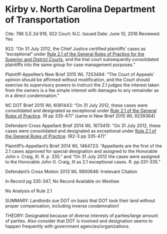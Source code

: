 # Kirby v. North Carolina Department of Transportation

Cite: 786 S.E.2d 919, 922
Court: N.C.
Issued Date: June 10, 2016
Reviewed: Yes

922: “On 31 July 2012, the Chief Justice certified plaintiffs’ cases as “exceptional” under [Rule 2.1 of the General Rules of Practice for the Superior and District Courts](https://1.next.westlaw.com/Link/Document/FullText?findType=L&pubNum=1008947&cite=NCRSUPDR2.1&originatingDoc=I0104cb30316811e68a49905015f0787e&refType=LQ&originationContext=document&transitionType=DocumentItem&ppcid=64cc46742edc457080e1b776c794b5d8&contextData=(sc.Search)), and the trial court subsequently consolidated plaintiffs into the same group for case management purposes.” 

Plaintiff-Appellee’s New Brief 2015 WL 7253494: “The Court of Appeals' opinion should be affirmed without modification, and the Court should exercise its supervisory powers to instruct the 2.1 judges the interest taken from the owners is a fee simple interest with damages to any remainder as in a direct condemnation.”

NC DOT Brief 2015 WL 6081443: “On 31 July 2012, these cases were consolidated and designated as exceptional under [Rule 2.1 of the General Rules of Practice](https://1.next.westlaw.com/Link/Document/FullText?findType=L&pubNum=1008947&cite=NCRSUPDR2.1&originatingDoc=Ie26f5e91743b11e5a795ac035416da91&refType=LQ&originationContext=document&transitionType=DocumentItem&ppcid=88aaafc382c3465897b0483146750201&contextData=(sc.RelatedInfo)). (R pp 335-47)” (same in New Brief 2015 WL 9239364)

Defendant-Cross Appellant Brief 2014 WL 1673415: “On 31 July 2012, these cases were consolidated and designated as exceptional under [Rule 2.1 of the General Rules of Practice](https://1.next.westlaw.com/Link/Document/FullText?findType=L&pubNum=1008947&cite=NCRSUPDR2.1&originatingDoc=I661914d6cf8b11e398918a57b3f325e0&refType=LQ&originationContext=document&transitionType=DocumentItem&ppcid=6f811618b22e4095bd00504ca49d57f6&contextData=(sc.RelatedInfo)). (R2-3 pp 335-47)”

Plaintiff’s-Appellant’s Brief 2014 WL 1464723: “Appellants are the first of the 2.1 cases approved for special designation and assigned to the Honorable John v. Craig, III. R. p. 335.” and “On 31 July 2012 the cases were assigned to the Honorable John O. Craig, III as 2.1 exceptional cases. R. pp.331-335.”

Defendant’s Cross Motion 2013 WL 9900646: Irrelevant Citation

In Record pg 335-347, No Record Available on Westlaw

No Analysis of Rule 2.1

SUMMARY: Landlords sue DOT on basis that DOT took their land without proper compensation, including inverse condemnation!

THEORY: Designated because of diverse interests of parties/large amount of parties. Also consider that DOT is involved and designation seems to happen frequently with government agencies/organizations.
